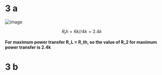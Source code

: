# 3 a 
![image](https://github.com/user-attachments/assets/23134f26-8fea-41a4-bf3f-e2460fab9010)

$$R_th =  6k // 4k = 2.4k$$

**For maximum power transfer R_L = R_th, so the value of R_2 for maximum power transfer is 2.4k**

# 3 b




